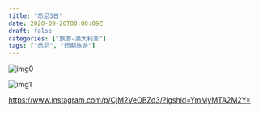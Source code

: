 ```yaml
---
title: "悉尼3日"
date: 2020-09-26T00:00:09Z
draft: false
categories: ["旅游-澳大利亚"]
tags: ["悉尼", "短期旅游"]
---
```


![img0](https://www.instagram.com/p/CjHw6G_BC0U/?igshid=YmMyMTA2M2Y=)

![img1](https://www.instagram.com/p/CjM2VeOBZd3/)


https://www.instagram.com/p/CjM2VeOBZd3/?igshid=YmMyMTA2M2Y=